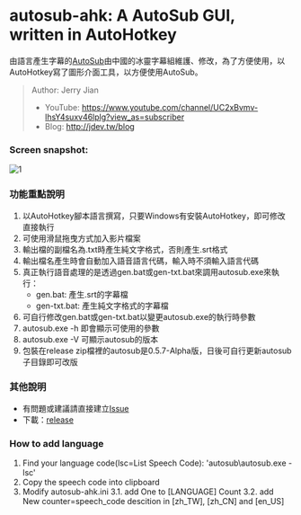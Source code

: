 # autosub-ahk: A AutoSub GUI, written in AutoHotkey

由語言產生字幕的[AutoSub](https://github.com/BingLingGroup/autosub)由中國的冰靈字幕組維護、修改，為了方便使用，以AutoHotkey寫了圖形介面工具，以方便使用AutoSub。

> Author: Jerry Jian
>  * YouTube: https://www.youtube.com/channel/UC2xBvmv-lhsY4suxv46lplg?view_as=subscriber
>  * Blog: http://jdev.tw/blog

### Screen snapshot:

![1](https://lh3.googleusercontent.com/pw/ACtC-3dyOIgAjfAR89WkaveDvvr9LnP00RgT_8I0DQCJv8RfqNTkwf79cJ-M1Wb4nTur6XVmfTCo_PfHuiUSA5JaEb6CUxSGjLOvLEYVke-hvbYTBCtZShfYK5-RhKRczc1h9IsciFwf-k2Wz_3SHvlGfeR0lw=w664-h639-no?authuser=0)

### 功能重點說明

1. 以AutoHotkey腳本語言撰寫，只要Windows有安裝AutoHotkey，即可修改直接執行
2. 可使用滑鼠拖曳方式加入影片檔案
3. 輸出檔的副檔名為.txt時產生純文字格式，否則產生.srt格式
4. 輸出檔名產生時會自動加入語音語言代碼，輸入時不須輸入語言代碼
5. 真正執行語音處理的是透過gen.bat或gen-txt.bat來調用autosub.exe來執行：
    * gen.bat: 產生.srt的字幕檔
    * gen-txt.bat: 產生純文字格式的字幕檔
6. 可自行修改gen.bat或gen-txt.bat以變更autosub.exe的執行時參數
7. autosub.exe -h 即會顯示可使用的參數
8. autosub.exe -V 可顯示autosub的版本
9. 包裝在release zip檔裡的autosub是0.5.7-Alpha版，日後可自行更新autosub子目錄即可改版

### 其他說明
* 有問題或建議請直接建立[Issue](https://github.com/emisjerry/autosub-ahk/issues)
* 下載：[release](https://github.com/emisjerry/autosub-ahk/releases)

### How to add language
1. Find your language code(lsc=List Speech Code): 'autosub\\autosub.exe -lsc'
2. Copy the speech code into clipboard
3. Modify autosub-ahk.ini
  3.1. add One to [LANGUAGE] Count
  3.2. add New counter=speech_code descition in [zh_TW], [zh_CN] and [en_US]
  
